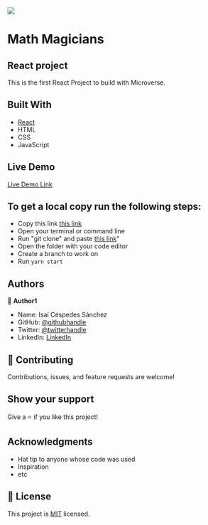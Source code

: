 ![](https://img.shields.io/badge/Microverse-blueviolet)

# Math Magicians
## React project

This is the first React Project to build with Microverse.

## Built With

- [React](https://reactjs.org/)
- HTML
- CSS
- JavaScript
## Live Demo

[Live Demo Link](https://modest-bose-6f8a0a.netlify.app/)


## To get a local copy run the following steps:
- Copy this link [this link](https://github.com/Lordkaito/react-app.git)
- Open your terminal or command line
- Run "git clone" and paste [this link](https://github.com/Lordkaito/react-app.git)"
- Open the folder with your code editor
- Create a branch to work on
- Run `yarn start`
## Authors

👤 **Author1**

- Name: Isaí Céspedes Sánchez
- GitHub: [@githubhandle](https://github.com/Lordkaito)
- Twitter: [@twitterhandle](https://twitter.com/Lordkaito_)
- LinkedIn: [LinkedIn](https://www.linkedin.com/in/isai-c%C3%A9spedes-4164a51b4/)

## 🤝 Contributing

Contributions, issues, and feature requests are welcome!

## Show your support

Give a ⭐️ if you like this project!

## Acknowledgments

- Hat tip to anyone whose code was used
- Inspiration
- etc

## 📝 License

This project is [MIT](./MIT.md) licensed.